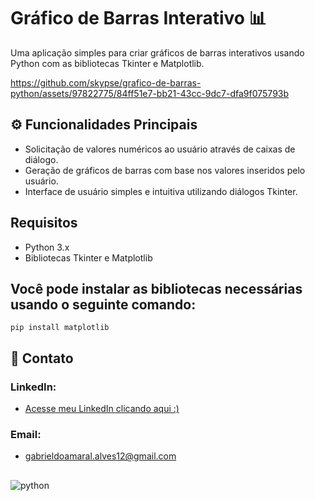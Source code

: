 # Gráfico de Barras Interativo 📊
Uma aplicação simples para criar gráficos de barras interativos usando Python com as bibliotecas Tkinter e Matplotlib.

https://github.com/skypse/grafico-de-barras-python/assets/97822775/84ff51e7-bb21-43cc-9dc7-dfa9f075793b

## ⚙️ Funcionalidades Principais
- Solicitação de valores numéricos ao usuário através de caixas de diálogo.
- Geração de gráficos de barras com base nos valores inseridos pelo usuário.
- Interface de usuário simples e intuitiva utilizando diálogos Tkinter.

## Requisitos
- Python 3.x
- Bibliotecas Tkinter e Matplotlib
## Você pode instalar as bibliotecas necessárias usando o seguinte comando:
```
pip install matplotlib
```


## 📧 Contato

### LinkedIn:
- [Acesse meu LinkedIn clicando aqui :)](https://www.linkedin.com/in/gabriel-do-amaral-alves-3a1055236/)

### Email:
- gabrieldoamaral.alves12@gmail.com
##
![python](https://github.com/skypse/grafico-de-barras-python/assets/97822775/d5f19f8e-313a-46bf-8a44-cb3266ca132b)

